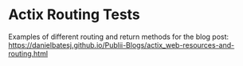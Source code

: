 # Actix Routing Tests

Examples of different routing and return methods for the blog post: https://danielbatesj.github.io/Publii-Blogs/actix_web-resources-and-routing.html

